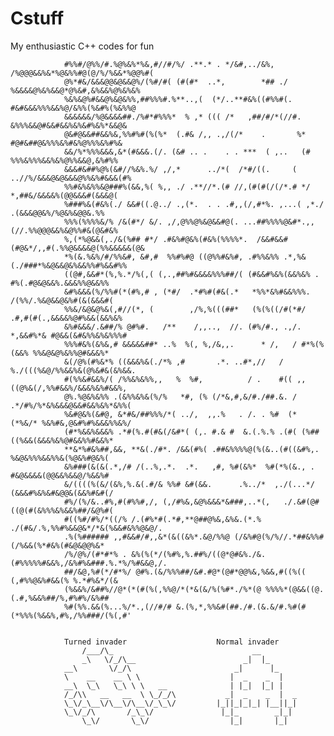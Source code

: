 # Cstuff

My enthusiastic C++ codes for fun

                #%%#/@%%/#.%@%&%*%&,#//#/%/ .**.* . */&#,../&%, /%@@@&&%&*%@&%%#@(@/%/%&&*%@@%#(
                @%*#&/&&&@@&@&&@%/(%#/#( (#(#*  ..*,        *## ./ %&&&&@%&%&&@*@%&#,&%&&%@%&%&%
                %&%&@%#&&@%&@&%%,##%%%#.%**..,(  (*/..**#&%((#%%#(. #&#&&&%%%&&%@/&%%(%&#%(%&%%@
                &&&&&&/%@&&&&##./%#*#%%%*  % ,* ((( /*   ,##/#/*(//#. &%%%&&@#&&#&&%&%&#%&%*&&@&
                @&#@&&##&&%&,%%#%#(%(%*  (.#& /,, .,/(/*    .       %* #@#&##@&%%%&%#&%@%%%&%#%&
                &&/%*%%%&&&,&*(#&&&.(/. (&# .. .    . . ***  ( ,..   (# %%%&%%%&&%&%@%%&&@,&%#%%
                &&&#&##%@%(&#//%&%.%/ ,/,*      ../*(  /*#/((.     ( ..//%/&&&@&@&&&@%%&%#&&&(#%
                %%#&%&%%&@###%(&&,%( %,, ./ .**//*.(# //,(#(#(/(/*.# */ *,##&/&&&&%(@@&&&#(&&&@(
                %###%&(#&%(./ &&#((.@../ .,(*.  . . .#,,(/,#*%. ,...( ,*./ .(&&&@@&%/%@&%&@@&.%%
                %%%(%%%%&/% /&(#*/ &/. ,/,@%%@%&@&&#@(. ...##%%%%@&#*.,,(//.%%@@@&&%&@%%#&(@&#&%
                %,(*%@&&(,./&(%## #*/ .#&%#@&%(#&%(%%%%*.  /&&#&&#(#@&*/,,#(.%%@&&&&@(%%&&&&&(@&
                *%(&.%&%/#/%%&#, &#,#  %%#%#@ ((@%%#&%#, .#%%&%% .*,%&(./###*%&@&&@&%&&%%#%&&#%%
                ((@#,&&#*(%,%.*/%(,( (,.,##%#&&&&%%%##/( (#&&#%&%(&&%&% . #%(.#@&@&&%.&&&%%@&&%%
                &#%&&&(%/%%#(*(#%,# , (*#/  .*#%#(#&(.*   *%%*&%#&&%%%.  /(%%/.%&@&&@&%#(&(&&&#(
                %%&/&@&@%&(,#//(*, (        ,/%,%(((##*   (%(%((/#(*#/ .#,#(#(.,&&&&%@#%&&(&&%&%
                &%#&&&/.&##/% @#%#.   /**    /,,..,  //. (#%/#., .,/. *,&&#%*& #@&&(&#&%%&%&%%%#
                %%%#&%(&%&,# &&&&&##* ..%  %(, %,/&,,.      * /,   / #*%(%(&&% %%&@&@%&%%@#&&&%*
                &(/@%(#%&*% ((&&&%&(./*% ,#       .*. ..#*,//   /   %./(((%&@/%%&&%&(@%&#&(&%&&.
                #(%%&#&&%/( /%%&%&%%,,   %  %#,          / .    #(( ,,((@%&(/,%%#&&%/&&&%&%#&&%,
                @%.%@&%&%% .(&%%&%&(%/%   *#, (% (/*&,#,&/#./##.&. / .*/#%/%*&%&&&@&&#&&%&%*&%%(
                %&#@&%(&#@, &*#&/##%%%/*( ../,  ,,.%   . /. . %#  (* (*%&/* %&%#&,@&#%#%&&&%%&%/
                (#*%&&%&&&% .*#(%.#(#&(/&#*( (,. #.& #  &.(.%.% .(#( (%##((%&&(&&&%&%@#&&%%#&&%*
                **&*%#&%##,&&, **&(./#*. /&&(#%( .##&%%%%@(%(&..(#((&#%,. %&@&%%%&&%%&(%@&%#@&%(
                &%###(&(&(.*,/# /(..%,.*.  .*.   ,#, %#(&%*  %#(*%(&., . #&@&&&&(@@&&%&&@/%&&%#
                &/((((%(&/(&%,%.&(.#/& %%# &#(&&.      .%../*  ,./(...*/ (&&&#%&%&#&@@&(&&%#&#(/
                #%/(%/&..#%,#(#%%#,/, (,/#%&,&@%&&&*&###,..*(,   ./.&#(@#((@(#(&%%%&%&&%##/&@%#(
                #((%#/#%/*((/% /.(#%*#(.*#,**@##@%&,&%&.(*.%  ./(#&/.%,%%#%&&@&*/*&(%&&#&%%@&@/.
                .%(%###### ,,#&&#/#,,&*(&((&%*.&@/%%@ (/&%#@(%/%//.*##&%%#(/%&&(%*#&%(#&@&@@%&* 
                /%/@%/(#*#*% . &%(%(*/(%#%,%.##%/((@*@#&%./&.(#%%%%%#&&%,/&%#%&###.%.*%/%#&&@,/.
                ##/&@,%#(*/#*%/ @#%.(&/%%%##/&#.#@*(@#*@@%&,%&&,#((%((  (,#%%@&%#&&(% %.*#%&*/(&
                (%&&%/&##%//@*(*(#(%(,%%@/*(*&(&/%(%#*./%*(@ %%%%*(@&&((@.(.#,%&&%##/%,#%#%/&%##
                %#(%%.&&(%...%/*.,(//#/# &.(%,*,%%&#(##./#.(&.&/#.%#(#(*%%%(%&&%,#%,/%%###/(%(,#'


                Turned invader                    Normal invader
                    /___/\_                               __
                    _\   \/_/\__                        _|  |_
                __\       \/_/\                       _|      |_
                \    __    __ \ \                    |  _    _  |
                __\  \_\   \_\ \ \   __              | |_|  |_| |
                /_/\\   __   __  \ \_/_/\           _|  _    _  |  _
                \_\/_\__\/\__\/\__\/_\_\/         |_||_|_|_| |__||_|
                \_\/_/\       /_\_\/               |_|_        _|_|
                    \_\/       \_\/                  |_|       |_|